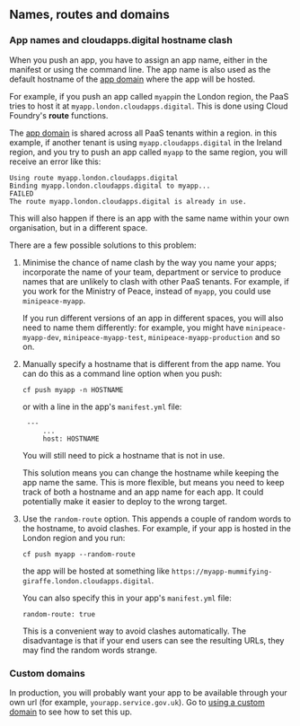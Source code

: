 ## Names, routes and domains

### App names and cloudapps.digital hostname clash

When you push an app, you have to assign an app name, either in the manifest or using the command line. The app name is also used as the default hostname of the [app domain](/orgs_spaces_users.html#regions) where the app will be hosted.

For example, if you push an app called ``myapp``in the London region, the PaaS tries to host it at `myapp.london.cloudapps.digital`. This is done using Cloud Foundry's **route** functions.

The [app domain](/orgs_spaces_users.html#regions) is shared across all PaaS tenants within a region. in this example, if another tenant is using ``myapp.cloudapps.digital`` in the Ireland region, and you try to push an app called ``myapp`` to the same region, you will receive an error like this:

```
Using route myapp.london.cloudapps.digital
Binding myapp.london.cloudapps.digital to myapp...
FAILED
The route myapp.london.cloudapps.digital is already in use.
```


This will also happen if there is an app with the same name within your own organisation, but in a different space.

There are a few possible solutions to this problem:

1.  Minimise the chance of name clash by the way you name your apps; incorporate the name of your team, department or service to produce names that are unlikely to clash with other PaaS tenants. For example, if you work for the Ministry of Peace, instead of ``myapp``, you could use ``minipeace-myapp``.

    If you run different versions of an app in different spaces, you will also need to name them differently: for example, you might have ``minipeace-myapp-dev``, ``minipeace-myapp-test``, ``minipeace-myapp-production`` and so on.

2. Manually specify a hostname that is different from the app name. You can do this as a command line option when you push:

    ``cf push myapp -n HOSTNAME``

    or with a line in the app's ``manifest.yml`` file:


        ---
            ...
            host: HOSTNAME

    You will still need to pick a hostname that is not in use.

    This solution means you can change the hostname while keeping the app name the same. This is more flexible, but means you need to keep track of both a hostname and an app name for each app. It could potentially make it easier to deploy to the wrong target.

3. Use the ``random-route`` option. This appends a couple of random words to the hostname, to avoid clashes. For example, if your app is hosted in the London region and you run:

    ``cf push myapp --random-route``

    the app will be hosted at something like ``https://myapp-mummifying-giraffe.london.cloudapps.digital``.

    You can also specify this in your app's ``manifest.yml`` file:

    ``random-route: true``

    This is a convenient way to avoid clashes automatically. The disadvantage is that if your end users can see the resulting URLs, they may find the random words strange.

### Custom domains

In production, you will probably want your app to be available through your own url (for example, ``yourapp.service.gov.uk``). Go to [using a custom domain](deploying_services/use_a_custom_domain/#set-up-a-custom-domain-using-the-cdn-route-service) to see how to set this up.

